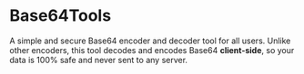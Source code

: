 # Base64Tools
A simple and secure Base64 encoder and decoder tool for all users. Unlike other encoders, this tool decodes and encodes Base64 **client-side**, so your data is 100% safe and never sent to any server.
